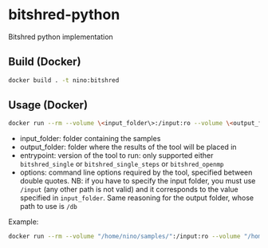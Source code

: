 # bitshred-python
Bitshred python implementation


## Build \(Docker\)

```bash
docker build . -t nino:bitshred
```

## Usage \(Docker\)

```bash
docker run --rm --volume \<input_folder\>:/input:ro --volume \<output_folder\>:/db --entrypoint \<entrypoint\>/src/bitshred nino:bitshred \<options\>
```

- input_folder: folder containing the samples
- output_folder: folder where the results of the tool will be placed in
- entrypoint: version of the tool to run: only supported either `bitshred_single` or `bitshred_single_steps` or `bitshred_openmp`
- options: command line options required by the tool, specified between double quotes. NB: if you have to specify the input folder, you must use `/input` \(any other path is not valid\) and it corresponds to the value specified in `input_folder`. Same reasoning for the output folder, whose path to use is `/db`

Example:
```bash
docker run --rm --volume "/home/nino/samples/":/input:ro --volume "/home/nino/output":/db --entrypoint /bitshred_single/src/bitshred nino:bitshred "-b" "/input/" "-t" "0.60"
```